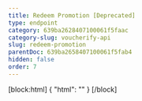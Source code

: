 ```yaml
---
title: Redeem Promotion [Deprecated]
type: endpoint
category: 639ba2628407100061f5faac
category-slug: voucherify-api
slug: redeem-promotion
parentDoc: 639ba2658407100061f5fab4
hidden: false
order: 7
---
```

[block:html]
{
  "html": "<style>\n[title=\"Toggle library\"] { \n  display: none; }\n.LanguagePicker-divider { \n  display: none; }\n.Playground-section3VTXuaYZivJK > .APISectionHeader3LN_-QIR0m7x {\n  display: none; }\n.LanguagePicker-languages1qVVo_v6AlP9 {\n  display: none; }\n</style>"
}
[/block]